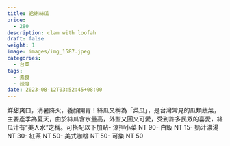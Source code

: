 ```yaml
---
title: 蛤蜊絲瓜
price:
  - 280
description: clam with loofah
draft: false
weight: 1
image: images/img_1587.jpeg
categories:
  - 台菜
tags:
  - 素食
  - 辣度
date: 2023-08-12T03:52:45+08:00
---
```

鮮甜爽口，消暑降火，養顏開胃！絲瓜又稱為「菜瓜」，是台灣常見的瓜類蔬菜，主要產季為夏天，由於絲瓜含水量高，外型又圓又可愛，受到許多民眾的喜愛，絲瓜汁有“美人水”之稱。可搭配以下加點- 涼拌小菜  NT 90- 白飯 NT 15- 奶汁濃湯 NT 30- 紅茶  NT 50- 美式咖啡 NT 50- 可樂 NT 50